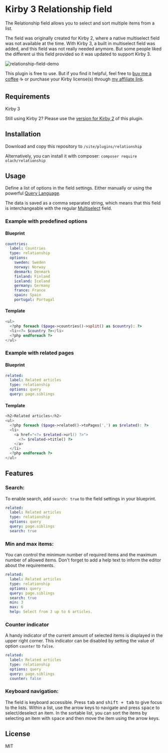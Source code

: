 # Kirby 3 Relationship field

The Relationship field allows you to select and sort multiple items from a list.

The field was originally created for Kirby 2, where a native multiselect field was not available at the time. With Kirby 3, a built in multiselect field was added, and this field was not really needed anymore. But some people liked the different ui this field provided so it was updated to support Kirby 3.

![relationship-field-demo](https://user-images.githubusercontent.com/1300644/50839882-94294980-1361-11e9-9de9-523d0d71b8d1.gif)

This plugin is free to use. But if you find it helpful, feel free to [buy me a coffee](https://www.paypal.me/olachristensson/3usd) ☕️ or purchase your Kirby license(s) through [my affiliate link](https://a.paddle.com/v2/click/1129/36143?link=1170).

## Requirements

Kirby 3

Still using Kirby 2? Please use the [version for Kirby 2](https://github.com/olach/kirby-relationship) of this plugin.

## Installation

Download and copy this repository to `/site/plugins/relationship`

Alternatively, you can install it with composer: `composer require olach/relationship`

## Usage

Define a list of options in the field settings. Either manually or using the powerful [Query Language](https://getkirby.com/docs/guide/blueprints/query-language).

The data is saved as a comma separated string, which means that this field is interchangeable with the regular [Multiselect](https://getkirby.com/docs/reference/panel/fields/multiselect) field.

### Example with predefined options

#### Blueprint

```yaml
countries:
  label: Countries
  type: relationship
  options:
    sweden: Sweden
    norway: Norway
    denmark: Denmark
    finland: Finland
    iceland: Iceland
    germany: Germany
    france: France
    spain: Spain
    portugal: Portugal
```

#### Template

```php
<ul>
  <?php foreach ($page->countries()->split() as $country): ?>
  <li><?= $country ?></li>
  <?php endforeach ?>
</ul>
```

### Example with related pages
#### Blueprint

```yaml
related:
  label: Related articles
  type: relationship
  options: query
  query: page.siblings
```

#### Template

```php
<h2>Related articles</h2>
<ul>
  <?php foreach ($page->related()->toPages(',') as $related): ?>
  <li>
    <a href="<?= $related->url() ?>">
      <?= $related->title() ?>
    </a>
  </li>
  <?php endforeach ?>
</ul>
```

## Features

### Search:

To enable search, add `search: true` to the field settings in your blueprint.

```yaml
related:
  label: Related articles
  type: relationship
  options: query
  query: page.siblings
  search: true
```

### Min and max items:

You can control the minimum number of required items and the maximum number of allowed items. Don't forget to add a help text to inform the editor about the requirements.

```yaml
related:
  label: Related articles
  type: relationship
  options: query
  query: page.siblings
  search: true
  min: 3
  max: 6
  help: Select from 3 up to 6 articles.
```

### Counter indicator

A handy indicator of the current amount of selected items is displayed in the upper right corner. This indicator can be disabled by setting the value of option `counter` to `false`.

```yaml
related:
  label: Related articles
  type: relationship
  options: query
  query: page.siblings
  counter: false
```

### Keyboard navigation:

The field is keyboard accessible. Press <kbd>tab</kbd> and <kbd>shift + tab</kbd> to give focus to the lists. Within a list, use the arrow keys to navigate and press <kbd>space</kbd> to select/deselect an item. In the sortable list, you can sort the items by selecting an item with <kbd>space</kbd> and then move the item using the arrow keys.

## License
MIT
